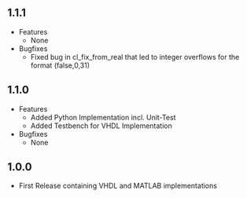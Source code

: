 ## 1.1.1

* Features
  * None
* Bugfixes
  * Fixed bug in cl\_fix\_from\_real that led to integer overflows for the format (false,0,31)

## 1.1.0

* Features
  * Added Python Implementation incl. Unit-Test
  * Added Testbench for VHDL Implementation
* Bugfixes
  * None

## 1.0.0

* First Release containing VHDL and MATLAB implementations